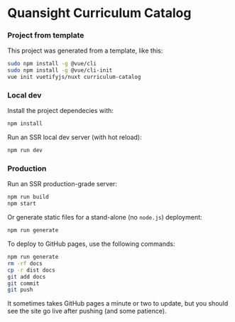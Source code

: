 # Quansight Curriculum Catalog

### Project from template

This project was generated from a template, like this:

```bash
sudo npm install -g @vue/cli
sudo npm install -g @vue/cli-init
vue init vuetifyjs/nuxt curriculum-catalog
```

### Local dev

Install the project dependecies with:

``` bash
npm install
```

Run an SSR local dev server (with hot reload):

```bash
npm run dev
```

### Production

Run an SSR production-grade server:

```bash
npm run build
npm start
```

Or generate static files for a stand-alone (no `node.js`) deployment:

```bash
npm run generate
```

To deploy to GitHub pages, use the following commands:
```bash
npm run generate
rm -rf docs
cp -r dist docs
git add docs
git commit
git push
```

It sometimes takes GitHub pages a minute or two to update, but you should see
the site go live after pushing (and some patience).


